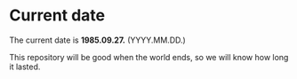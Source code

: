 # Current date

The current date is **1985.09.27.** (YYYY.MM.DD.)

This repository will be good when the world ends, so we will know how long it lasted.